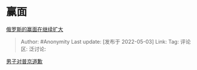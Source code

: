 # 赢面
[俄罗斯的赢面在继续扩大](https://zhuanlan.zhihu.com/p/508743638)

> Author: #Anonymity
> Last update: [发布于 2022-05-03]
> Link:
> Tag:
> 评论区:
> 泛讨论:

[男子对普京道歉](http://link.zhihu.com/?target=https%3A//m.bilibili.com/video/BV18Y4y1k7H2%3Fp%3D1%26share_medium%3Dandroid%26share_plat%3Dandroid%26share_session_id%3D4208a945-187b-4849-8fc8-c27d8b1fd279%26share_source%3DCOPY%26share_tag%3Ds_i%26timestamp%3D1651556154%26unique_k%3DTilcGUJ%26share_times%3D1)
